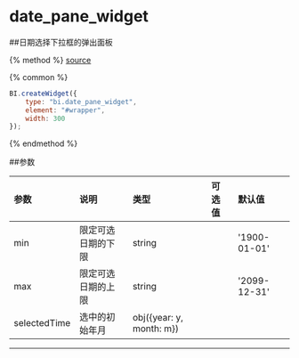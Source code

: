 # date_pane_widget

##日期选择下拉框的弹出面板

{% method %}
[source](https://jsfiddle.net/fineui/rL9005u6/)

{% common %}
```javascript
BI.createWidget({
    type: "bi.date_pane_widget",
    element: "#wrapper",
    width: 300
});
```

{% endmethod %}

##参数

| 参数    | 说明           | 类型  | 可选值 | 默认值
| :------ |:-------------  | :-----| :----|:----|
| min    | 限定可选日期的下限 |  string  |  |      '1900-01-01'  |
| max    | 限定可选日期的上限     |    string   |        |  '2099-12-31'    |
| selectedTime    | 选中的初始年月     |    obj({year: y, month: m})   |        |      |
--- ---